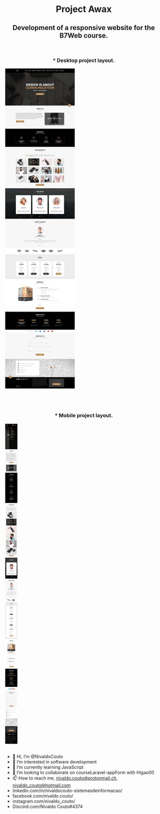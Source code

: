 <h1 align="center">Project Awax</h1>

<h2 align="center">Development of a responsive website for the B7Web course.</h2> <br>

<h3 align="center">* Desktop project layout.</h3>

![layout desktop](https://github.com/NivaldoCouto/projectAwax/blob/main/layout/LAYOUT_DESKTOP.jpg)
</br></br></br>
#
<h3 align="center">* Mobile project layout.</h3>

![layout mobile](https://github.com/NivaldoCouto/projectAwax/blob/main/layout/LAYOUT_MOBILE.jpg)
##

 
- 👋 Hi, I’m @NivaldoCouto
- 👀 I’m interested in software development
- 🌱 I’m currently learning JavaScript
- 💞️ I’m looking to collaborate on courseLaravel-appForm with Higao00
- 📫 How to reach me, nivaldo.couto@protonmail.ch, nivaldo_couto@hotmail.com
- linkedin.com/in/nivaldocouto-sistemasdeinformacao/
- facebook.com/nivaldo.couto/
- instagram.com/nivaldo_couto/
- Discord.com/Nivaldo Couto#4374

<!---
NivaldoCouto/NivaldoCouto is a ✨ special ✨ repository because its `README.md` (this file) appears on your GitHub profile.
You can click the Preview link to take a look at your changes.//
--->



